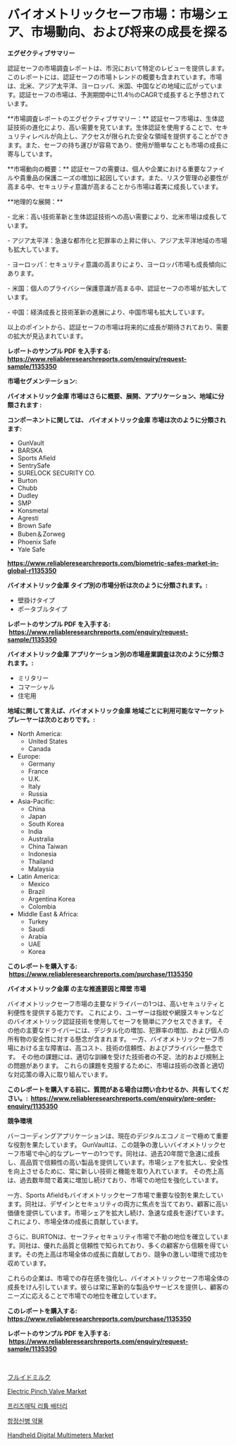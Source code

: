 <p><h1>バイオメトリックセーフ市場：市場シェア、市場動向、および将来の成長を探る</h1></p><p><strong>エグゼクティブサマリー</strong></p>
<p><p>認証セーフの市場調査レポートは、市況において特定のレビューを提供します。このレポートには、認証セーフの市場トレンドの概要も含まれています。市場は、北米、アジア太平洋、ヨーロッパ、米国、中国などの地域に広がっています。認証セーフの市場は、予測期間中に11.4％のCAGRで成長すると予想されています。</p><p>**市場調査レポートのエグゼクティブサマリー：** 認証セーフ市場は、生体認証技術の進化により、高い需要を見ています。生体認証を使用することで、セキュリティレベルが向上し、アクセスが限られた安全な領域を提供することができます。また、セーフの持ち運びが容易であり、使用が簡単なことも市場の成長に寄与しています。</p><p>**市場動向の概要：** 認証セーフの需要は、個人や企業における重要なファイルや貴重品の保護ニーズの増加に起因しています。また、リスク管理の必要性が高まる中、セキュリティ意識が高まることから市場は着実に成長しています。</p><p>**地理的な展開：**</p><p>- 北米：高い技術革新と生体認証技術への高い需要により、北米市場は成長しています。</p><p>- アジア太平洋：急速な都市化と犯罪率の上昇に伴い、アジア太平洋地域の市場も拡大しています。</p><p>- ヨーロッパ：セキュリティ意識の高まりにより、ヨーロッパ市場も成長傾向にあります。</p><p>- 米国：個人のプライバシー保護意識が高まる中、認証セーフの市場が拡大しています。</p><p>- 中国：経済成長と技術革新の進展により、中国市場も拡大しています。</p><p>以上のポイントから、認証セーフの市場は将来的に成長が期待されており、需要の拡大が見込まれています。</p></p>
<p><strong>レポートのサンプル PDF を入手する: <a href="https://www.reliableresearchreports.com/enquiry/request-sample/1135350">https://www.reliableresearchreports.com/enquiry/request-sample/1135350</a></strong></p>
<p><strong>市場セグメンテーション:</strong></p>
<p><strong> バイオメトリック金庫 市場はさらに概要、展開、アプリケーション、地域に分類されます :</strong></p>
<p><strong>コンポーネントに関しては、 バイオメトリック金庫 市場は次のように分類されます: &nbsp;</strong></p>
<p><ul><li>GunVault</li><li>BARSKA</li><li>Sports Afield</li><li>SentrySafe</li><li>SURELOCK SECURITY CO.</li><li>Burton</li><li>Chubb</li><li>Dudley</li><li>SMP</li><li>Konsmetal</li><li>Agresti</li><li>Brown Safe</li><li>Buben＆Zorweg</li><li>Phoenix Safe</li><li>Yale Safe</li></ul></p>
<p><strong><a href="https://www.reliableresearchreports.com/biometric-safes-market-in-global-r1135350">https://www.reliableresearchreports.com/biometric-safes-market-in-global-r1135350</a></strong></p>
<p><strong> バイオメトリック金庫 タイプ別の市場分析は次のように分類されます。:</strong></p>
<p><ul><li>壁掛けタイプ</li><li>ポータブルタイプ</li></ul></p>
<p><strong>レポートのサンプル PDF を入手する: &nbsp;<a href="https://www.reliableresearchreports.com/enquiry/request-sample/1135350">https://www.reliableresearchreports.com/enquiry/request-sample/1135350</a></strong></p>
<p><strong> バイオメトリック金庫 アプリケーション別の市場産業調査は次のように分類されます。:</strong></p>
<p><ul><li>ミリタリー</li><li>コマーシャル</li><li>住宅用</li></ul></p>
<p><strong>地域に関して言えば、バイオメトリック金庫 地域ごとに利用可能なマーケットプレーヤーは次のとおりです。:</strong></p>
<p><ul>
    <li>
        North America:
        <ul>
            <li>United States</li>
            <li>Canada</li>
        </ul>
    </li>
    <li>
        Europe:
        <ul>
            <li>Germany</li>
            <li>France</li>
            <li>U.K.</li>
            <li>Italy</li>
            <li>Russia</li>
        </ul>
    </li>
    <li>
        Asia-Pacific:
        <ul>
            <li>China</li>
            <li>Japan</li>
            <li>South Korea</li>
            <li>India</li>
            <li>Australia</li>
            <li>China Taiwan</li>
            <li>Indonesia</li>
            <li>Thailand</li>
            <li>Malaysia</li>
        </ul>
    </li>
    <li>
        Latin America:
        <ul>
            <li>Mexico</li>
            <li>Brazil</li>
            <li>Argentina Korea</li>
            <li>Colombia</li>
        </ul>
    </li>
    <li>
        Middle East & Africa:
        <ul>
            <li>Turkey</li>
            <li>Saudi</li>
            <li>Arabia</li>
            <li>UAE</li>
            <li>Korea</li>
        </ul>
    </li>
    </ul></p>
<p><strong>このレポートを購入する: &nbsp;<a href="https://www.reliableresearchreports.com/purchase/1135350">https://www.reliableresearchreports.com/purchase/1135350</a></strong></p>
<p><strong>バイオメトリック金庫 の主な推進要因と障壁 市場</strong></p>
<p><p>バイオメトリックセーフ市場の主要なドライバーの1つは、高いセキュリティと利便性を提供する能力です。 これにより、ユーザーは指紋や網膜スキャンなどのバイオメトリック認証技術を使用してセーフを簡単にアクセスできます。 その他の主要なドライバーには、デジタル化の増加、犯罪率の増加、および個人の所有物の安全性に対する懸念が含まれます。 一方、バイオメトリックセーフ市場における主な障害は、高コスト、技術の信頼性、およびプライバシー懸念です。 その他の課題には、適切な訓練を受けた技術者の不足、法的および規制上の問題があります。 これらの課題を克服するために、市場は技術の改善と適切な対応策の導入に取り組んでいます。</p></p>
<p><strong>このレポートを購入する前に、質問がある場合は問い合わせるか、共有してください。:&nbsp; <a href="https://www.reliableresearchreports.com/enquiry/pre-order-enquiry/1135350">https://www.reliableresearchreports.com/enquiry/pre-order-enquiry/1135350</a></strong></p>
<p><strong>競争環境</strong></p>
<p><p>バーコーディングアプリケーションは、現在のデジタルエコノミーで極めて重要な役割を果たしています。 GunVaultは、この競争の激しいバイオメトリックセーフ市場で中心的なプレーヤーの1つです。同社は、過去20年間で急速に成長し、高品質で信頼性の高い製品を提供しています。市場シェアを拡大し、安全性を向上させるために、常に新しい技術と機能を取り入れています。 その売上高は、過去数年間で着実に増加し続けており、市場での地位を強化しています。</p><p>一方、Sports Afieldもバイオメトリックセーフ市場で重要な役割を果たしています。同社は、デザインとセキュリティの両方に焦点を当てており、顧客に高い価値を提供しています。市場シェアを拡大し続け、急速な成長を遂げています。 これにより、市場全体の成長に貢献しています。</p><p>さらに、BURTONは、セーフティセキュリティ市場で不動の地位を確立しています。同社は、優れた品質と信頼性で知られており、多くの顧客から信頼を得ています。その売上高は市場全体の成長に貢献しており、競争の激しい環境で成功を収めています。</p><p>これらの企業は、市場での存在感を強化し、バイオメトリックセーフ市場全体の成長をけん引しています。彼らは常に革新的な製品やサービスを提供し、顧客のニーズに応えることで市場での地位を確立しています。</p></p>
<p><strong>このレポートを購入する: &nbsp; <a href="https://www.reliableresearchreports.com/purchase/1135350">https://www.reliableresearchreports.com/purchase/1135350</a></strong></p>
<p><strong>レポートのサンプル PDF を入手する: &nbsp;<a href="https://www.reliableresearchreports.com/enquiry/request-sample/1135350">https://www.reliableresearchreports.com/enquiry/request-sample/1135350</a></strong><strong></strong></p>
<p>&nbsp;</p>
<p><p><a href="https://github.com/mreklxf44233/Market-Research-Report-List-1/blob/main/819861437448.md">フルイドミルク</a></p><p><a href="https://medium.com/@bsjdj3773/electric-pinch-valve-market-comprehensive-assessment-by-type-application-and-geography-ba1cb7b0ba8a">Electric Pinch Valve Market</a></p><p><a href="https://medium.com/@electat2023/%ED%94%84%EB%A6%AC%EC%A6%98%ED%98%95-%EB%A6%AC%ED%8A%AC%EC%9D%B4%EC%98%A8-%EB%B0%B0%ED%84%B0%EB%A6%AC-%EC%8B%9C%EC%9E%A5-%EA%B7%9C%EB%AA%A8-%EC%8B%9C%EC%9E%A5-%EC%A0%84%EB%A7%9D-%EB%B0%8F-%EC%8B%9C%EC%9E%A5-%EC%98%88%EC%B8%A1-2024%EB%85%84%EB%B6%80%ED%84%B0-2031%EB%85%84-846ab9e1d28b">프리즈매틱 리튬 배터리</a></p><p><a href="https://medium.com/@mekhirenner_87471/2024-2031-%EA%B8%B0%EA%B0%84%EC%97%90-%EC%98%88%EC%83%81%EB%90%9C-%ED%95%AD%EC%A0%95%EC%8B%A0-%EC%95%BD-%EC%8B%9C%EC%9E%A5-%EB%8F%99%ED%96%A5-%EB%B0%8F-%EC%8B%9C%EC%9E%A5-%EB%B6%84%EC%84%9D-73db2e655953">항정신병 약물</a></p><p><a href="https://medium.com/@kaceyrath00/handheld-digital-multimeters-market-comprehensive-assessment-by-type-application-and-geography-5218ef77c472">Handheld Digital Multimeters Market</a></p></p>